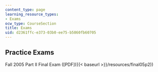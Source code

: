 ```yaml
---
content_type: page
learning_resource_types:
- Exams
ocw_type: CourseSection
title: Exams
uid: d2361ffc-e373-03b0-ee75-b5860fb60705
---
```


Practice Exams
--------------

Fall 2005 Part II Final Exam ([PDF]({{< baseurl >}}/resources/final05p2))